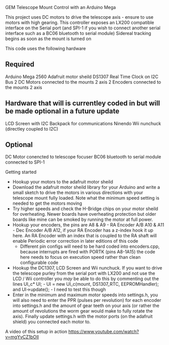 GEM Telescope Mount Control with an Arduino Mega

This project uses DC motors to drive the telescope axis - ensure to use motors with high gearing.
This controller exposes an LX200 compatible interface on the Serial port (and SPI-1 if you wish to connect another serial interface such as a BC06 bluetooth to serial module) 
Sidereal tracking begins as soon as the mount is turned on


This code uses the following hardware

Required
--------
Arduino Mega 2560
Adafruit motor sheild
DS1307 Real Time Clock on I2C Bus
2 DC Motors connected to the mounts 2 axis
2 Encoders connected to the mounts 2 axis

Hardware that will is currentley coded in but will be made optional in a future update
--------------------------------------------------------------------------------------
LCD Screen with I2C Backpack for communications
Ninendo Wii nunchuck (directley coupled to I2C)

Optional
--------
DC Motor conencted to telescope focuser
BC06 bluetooth to serial module connected to SPI-1


Getting started
- Hookup your motors to the adafruit motor sheild
- Download the adafruit motor sheild library for your Arduino and write a small sketch to drive the motors in various directions with your telescope mount fully loaded. Note what the minimum speed setting is needed to get the motors moving
- Try higher speeds and check the H-Bridge chips on your motor sheild for overheating. Newer boards have overheating protection but older boards like mine can be smoked by running the motor at full power.
- Hookup your encoders, the pins are
  A8 & A9 - RA Encoder A/B
  A10 & A11 - Dec Encoder A/B
  A12, if your RA Encoder has a z-index hook it up here. An RA Encoder with an index that is coupled to the RA shaft will enable Periodic error correction in later editions of this code
  - Different pin configs will need to be hard coded into encoders.cpp, because interrupts are fired with PORTK (pins A8-1A15) the code here needs to focus on execution speed rather than clean configurable code
- Hookup the DC1307, LCD Screen and Wii nunchuck. If you want to drive the telescope purley from the serial port with LX200 and not use the LCD / Wii controller you *may* be able to do this by commenting out the lines UI_c* UI; - UI = new UI_c(mount, DS1307_RTC, EEPROMHandler); and UI->update(); - I need to test this though
- Enter in the minimum and maximum motor speeds into settings.h, you will also need to enter the PPR (pulses per revolution) for each encoder into settings.h and the amount of gear teeth on your axis (or rather the amount of revolutions the worm gear would make to fully rotate the axis). Finally update settings.h with the motor ports (on the adafruit shield) you connected each motor to.


A video of this setup in action
https://www.youtube.com/watch?v=mgYvCZ1bOII
